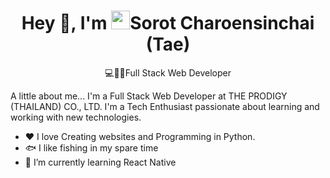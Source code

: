 <div align="center">
  <h1 align="center">Hey 👋, I'm <img src="https://emojis.slackmojis.com/emojis/images/1531849430/4246/blob-sunglasses.gif?1531849430" width="30"/>Sorot Charoensinchai (Tae)</h1>
  <p>💻👨‍💻Full Stack Web Developer</p>
</div>
A little about me...
I'm a Full Stack Web Developer at THE PRODIGY (THAILAND) CO., LTD. I'm a Tech Enthusiast passionate about learning and working with new technologies.
<ul>
  <li>❤️ I love Creating websites and Programming in Python.</li>
  <li>🐟 I like fishing in my spare time</li>
  <li>📘 I’m currently learning React Native</li>
</ul>

 
